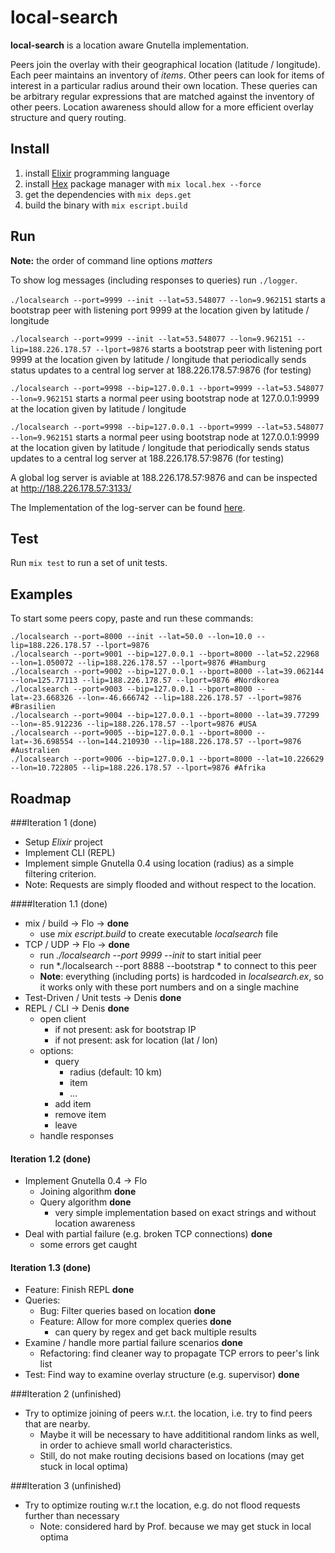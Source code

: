 # local-search

**local-search** is a location aware Gnutella implementation.

Peers join the overlay with their geographical location (latitude / longitude). Each peer maintains an inventory of *items*. Other peers can look for items of interest in a particular radius around their own location. These queries can be arbitrary regular expressions that are matched against the inventory of other peers. Location awareness should allow for a more efficient overlay structure and query routing.

## Install 

1. install [Elixir](http://elixir-lang.org/install.html) programming language
2. install [Hex](https://hex.pm/) package manager with `mix local.hex --force`
3. get the dependencies with `mix deps.get`
4. build the binary with `mix escript.build`

## Run

**Note:** the order of command line options *matters*

To show log messages (including responses to queries) run `./logger`.

`./localsearch --port=9999 --init --lat=53.548077 --lon=9.962151` starts a bootstrap peer with listening port 9999 at the location given by latitude / longitude

`./localsearch --port=9999 --init --lat=53.548077 --lon=9.962151 --lip=188.226.178.57 --lport=9876` starts a bootstrap peer with listening port 9999 at the location given by latitude / longitude that periodically sends status updates to a central log server at 188.226.178.57:9876 (for testing)

`./localsearch --port=9998 --bip=127.0.0.1 --bport=9999 --lat=53.548077 --lon=9.962151` starts a normal peer using bootstrap node at 127.0.0.1:9999 at the location given by latitude / longitude

`./localsearch --port=9998 --bip=127.0.0.1 --bport=9999 --lat=53.548077 --lon=9.962151` starts a normal peer using bootstrap node at 127.0.0.1:9999 at the location given by latitude / longitude that periodically sends status updates to a central log server at 188.226.178.57:9876 (for testing)

A global log server is aviable at 188.226.178.57:9876 and can be inspected at http://188.226.178.57:3133/

The Implementation of the log-server can be found [here](https://github.com/mhhf/localsearch-viz).

## Test

Run `mix test` to run a set of unit tests.

## Examples

To start some peers copy, paste and run these commands:

```
./localsearch --port=8000 --init --lat=50.0 --lon=10.0 --lip=188.226.178.57 --lport=9876
./localsearch --port=9001 --bip=127.0.0.1 --bport=8000 --lat=52.22968 --lon=1.050072 --lip=188.226.178.57 --lport=9876 #Hamburg
./localsearch --port=9002 --bip=127.0.0.1 --bport=8000 --lat=39.062144 --lon=125.77113 --lip=188.226.178.57 --lport=9876 #Nordkorea
./localsearch --port=9003 --bip=127.0.0.1 --bport=8000 --lat=-23.668326 --lon=-46.666742 --lip=188.226.178.57 --lport=9876 #Brasilien
./localsearch --port=9004 --bip=127.0.0.1 --bport=8000 --lat=39.77299 --lon=-85.912236 --lip=188.226.178.57 --lport=9876 #USA
./localsearch --port=9005 --bip=127.0.0.1 --bport=8000 --lat=-36.698554 --lon=144.210930 --lip=188.226.178.57 --lport=9876 #Australien
./localsearch --port=9006 --bip=127.0.0.1 --bport=8000 --lat=10.226629 --lon=10.722805 --lip=188.226.178.57 --lport=9876 #Afrika
```

## Roadmap 
###Iteration 1 (done)

* Setup *Elixir* project
* Implement CLI (REPL)
* Implement simple Gnutella 0.4 using location (radius) as a simple filtering criterion.
* Note: Requests are simply flooded and without respect to the location.

####Iteration 1.1 (done)

* mix / build -> Flo -> **done** 
    * use *mix escript.build* to create executable *localsearch* file
* TCP / UDP -> Flo -> **done**
    * run *./localsearch --port 9999 --init* to start initial peer
    * run *./localsearch --port 8888 --bootstrap * to connect to this peer
    * **Note**: everything (including ports) is hardcoded in *localsearch.ex*, so it works only with these port numbers and on a single machine
* Test-Driven / Unit tests -> Denis **done**
* REPL / CLI -> Denis **done** 
    * open client
        * if not present: ask for bootstrap IP
        * if not present: ask for location (lat / lon) 
    * options: 
        * query
            - radius (default: 10 km)
            - item
            - ...
        * add item
        * remove item
        * leave
    * handle responses

#### Iteration 1.2 (done)

* Implement Gnutella 0.4 -> Flo
    * Joining algorithm **done**
    * Query algorithm **done**
        * very simple implementation based on exact strings and without location awareness 
* Deal with partial failure (e.g. broken TCP connections) **done**
    * some errors get caught    

#### Iteration 1.3 (done)

* Feature: Finish REPL **done**
* Queries:
    * Bug: Filter queries based on location **done**
    * Feature: Allow for more complex queries **done**
        - can query by regex and get back multiple results
* Examine / handle more partial failure scenarios **done**
    * Refactoring: find cleaner way to propagate TCP errors to peer's link list
* Test: Find way to examine overlay structure (e.g. supervisor) **done**

###Iteration 2 (unfinished)

* Try to optimize joining of peers w.r.t. the location, i.e. try to find peers that are nearby.
    * Maybe it will be necessary to have addititional random links as well, in order to achieve small world characteristics.
    * Still, do not make routing decisions based on locations (may get stuck in local optima)

###Iteration 3 (unfinished)

* Try to optimize routing w.r.t the location, e.g. do not flood requests further than necessary
    * Note: considered hard by Prof. because we may get stuck in local optima
